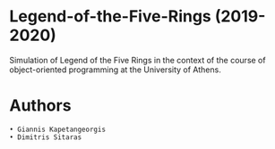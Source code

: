 # Legend-of-the-Five-Rings (2019-2020)
Simulation of Legend of the Five Rings in the context of the course of object-oriented programming at the University of Athens.

# Authors

    • Giannis Kapetangeorgis
    • Dimitris Sitaras
